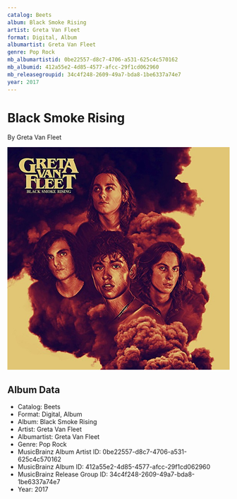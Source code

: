 ```yaml
---
catalog: Beets
album: Black Smoke Rising
artist: Greta Van Fleet
format: Digital, Album
albumartist: Greta Van Fleet
genre: Pop Rock
mb_albumartistid: 0be22557-d8c7-4706-a531-625c4c570162
mb_albumid: 412a55e2-4d85-4577-afcc-29f1cd062960
mb_releasegroupid: 34c4f248-2609-49a7-bda8-1be6337a74e7
year: 2017
---
```


# Black Smoke Rising

By Greta Van Fleet

![](../../assets/beetscovers/Greta_Van_Fleet-Black_Smoke_Rising.jpg)

## Album Data

- Catalog: Beets
- Format: Digital, Album
- Album: Black Smoke Rising
- Artist: Greta Van Fleet
- Albumartist: Greta Van Fleet
- Genre: Pop Rock
- MusicBrainz Album Artist ID: 0be22557-d8c7-4706-a531-625c4c570162
- MusicBrainz Album ID: 412a55e2-4d85-4577-afcc-29f1cd062960
- MusicBrainz Release Group ID: 34c4f248-2609-49a7-bda8-1be6337a74e7
- Year: 2017

